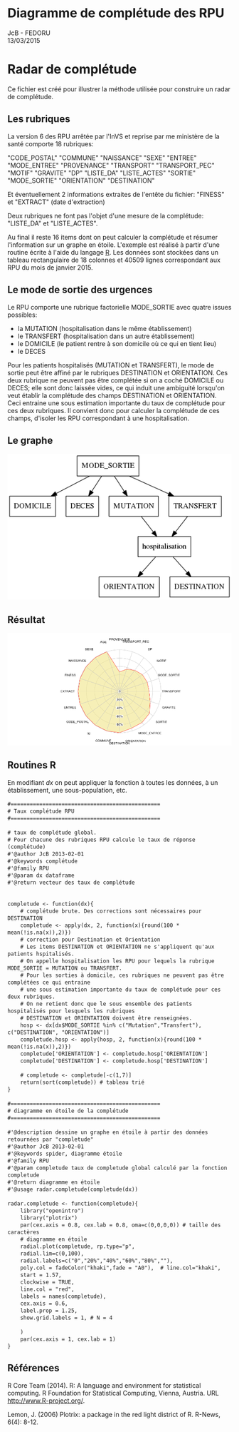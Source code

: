 # Diagramme de complétude des RPU
JcB - FEDORU  
13/03/2015  

Radar de complétude
===================

Ce fichier est créé pour illustrer la méthode utilisée pour construire un radar de complétude.

Les rubriques
-------------

La version 6 des RPU arrêtée par l'InVS et reprise par me ministère de la santé comporte 18 rubriques:

"CODE_POSTAL"   "COMMUNE"  "NAISSANCE" "SEXE" "ENTREE" "MODE_ENTREE" "PROVENANCE" "TRANSPORT"     "TRANSPORT_PEC"
"MOTIF" "GRAVITE"  "DP" "LISTE_DA"  "LISTE_ACTES"
"SORTIE" "MODE_SORTIE" "ORIENTATION"  "DESTINATION"

Et éventuellement 2 informations extraites de l'entête du fichier:
"FINESS" et "EXTRACT" (date d'extraction)   
                        
Deux rubriques ne font pas l'objet d'une mesure de la complétude: "LISTE_DA" et "LISTE_ACTES".

Au final il reste 16 items dont on peut calculer la complétude et résumer l'information sur un graphe en étoile. L'exemple est réalisé à partir d'une routine écrite à l'aide du langage [R](). Les données sont stockées dans un tableau rectangulaire de 18 colonnes et 40509 lignes correspondant aux RPU du mois de janvier 2015.

Le mode de sortie des urgences
------------------------------

Le RPU comporte une rubrique factorielle MODE_SORTIE avec quatre issues possibles:

- la MUTATION (hospitalisation dans le même établissement)
- le TRANSFERT (hospitalisation dans un autre établissement)
- le DOMICILE (le patient rentre à son domicile où ce qui en tient lieu)
- le DECES

Pour les patients hospitalisés (MUTATION et TRANSFERT), le mode de sortie peut être affiné par le rubriques DESTINATION et ORIENTATION.
Ces deux rubrique ne peuvent pas être complétée si on a coché DOMICILE ou DECES; elle sont donc laissée vides, ce qui induit une ambiguité lorsqu'on veut établir la complétude des champs DESTINATION et ORIENTATION. Ceci entraine une sous estimation importante du taux de complétude pour ces deux rubriques. Il convient donc pour calculer la complétude de ces champs, d'isoler les RPU correspondant à une hospitalisation.

Le graphe
---------


![graphe](mode_sortie.png)

Résultat
--------

![comp](../rapport_2014_files/figure-html/completude-2.png)


Routines R
----------

En modifiant _dx_ on peut appliquer la fonction à toutes les données, à un établissement, une sous-population, etc.

```{}
#===============================================
# Taux complétude RPU
#===============================================

# taux de complétude global. 
# Pour chacune des rubriques RPU calcule le taux de réponse (complétude)
#'@author JcB 2013-02-01
#'@keywords complétude
#'@family RPU
#'@param dx dataframe
#'@return vecteur des taux de complétude


completude <- function(dx){
    # complétude brute. Des corrections sont nécessaires pour DESTINATION
    completude <- apply(dx, 2, function(x){round(100 * mean(!is.na(x)),2)})
    # correction pour Destination et Orientation
    # Les items DESTINATION et ORIENTATION ne s'appliquent qu'aux patients hspitalisés. 
    # On appelle hospitalisation les RPU pour lequels la rubrique MODE_SORTIE = MUTATION ou TRANSFERT. 
    # Pour les sorties à domicile, ces rubriques ne peuvent pas être complétées ce qui entraine 
    # une sous estimation importante du taux de complétude pour ces deux rubriques. 
    # On ne retient donc que le sous ensemble des patients hospitalisés pour lesquels les rubriques 
    # DESTINATION et ORIENTATION doivent être renseignées.
    hosp <- dx[dx$MODE_SORTIE %in% c("Mutation","Transfert"), c("DESTINATION", "ORIENTATION")]
    completude.hosp <- apply(hosp, 2, function(x){round(100 * mean(!is.na(x)),2)})
    completude['ORIENTATION'] <- completude.hosp['ORIENTATION']
    completude['DESTINATION'] <- completude.hosp['DESTINATION']
    
    # completude <- completude[-c(1,7)]
    return(sort(completude)) # tableau trié
}

#===============================================
# diagramme en étoile de la complétude
#===============================================

#'@description dessine un graphe en étoile à partir des données retournées par "completude"
#'@author JcB 2013-02-01
#'@keywords spider, diagramme étoile
#'@family RPU
#'@param completude taux de completude global calculé par la fonction completude
#'@return diagramme en étoile
#'@usage radar.completude(completude(dx))

radar.completude <- function(completude){
    library("openintro")
    library("plotrix")
    par(cex.axis = 0.8, cex.lab = 0.8, oma=c(0,0,0,0)) # taille des caractères
    # diagramme en étoile
    radial.plot(completude, rp.type="p", 
    radial.lim=c(0,100), 
    radial.labels=c("0","20%","40%","60%","80%",""),
    poly.col = fadeColor("khaki",fade = "A0"),  # line.col="khaki",
    start = 1.57, 
    clockwise = TRUE, 
    line.col = "red", 
    labels = names(completude), 
    cex.axis = 0.6,
    label.prop = 1.25, 
    show.grid.labels = 1, # N = 4
   
    )
    par(cex.axis = 1, cex.lab = 1)
}

```

Références
----------

R Core Team (2014). R: A language and environment for statistical computing. R Foundation for Statistical Computing, Vienna,
  Austria. URL http://www.R-project.org/.

 Lemon, J. (2006) Plotrix: a package in the red light district of R. R-News, 6(4): 8-12.

